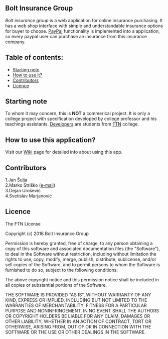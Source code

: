 
## Bolt Insurance Group
_Bolt insurance group_ is a web application for online insurance purchasing. It has a web shop interface with simple and understandable insurance options for buyer to choose. [PayPal](https://www.paypal.com/) functionality is implemented into a application, so every paypal user can purchase an insurance from this insurance company.	 
## Table of contents:
- [Starting note](#starting-note)	
- [How to use it?](#how-to-use-this-application)
- [Contributors](#contributors)	
- [Licence](#licence)	

## Starting note	
To whom it may concern, this is **NOT** a commerical project. It is only a college project with specification developed by college professor and his teachings assistants. [Developers](#contributors) are students from [FTN](http://www.ftn.uns.ac.rs/n1386094394/faculty-of-technical-sciences) college.	

## How to use this application?
Visit our [Wiki](https://github.com/for3v3rInFriendZone/BoltInsuranceGroup/wiki) page for detailed info about using this app.

## Contributors
1.Jan Šulja		
2.Marko Striško ([e-mail](mailto:strile93@gmail.com))	
3.Dejan Urošević	
4.Svetislav Marjanović

## Licence
The FTN License

Copyright (c) 2016 Bolt Insurance Group

Permission is hereby granted, free of charge, to any person obtaining a copy of this software and associated documentation files (the "Software"), to deal in the Software without restriction, including without limitation the rights to use, copy, modify, merge, publish, distribute, sublicense, and/or sell copies of the Software, and to permit persons to whom the Software is furnished to do so, subject to the following conditions:

The above copyright notice and this permission notice shall be included in all copies or substantial portions of the Software.

THE SOFTWARE IS PROVIDED "AS IS", WITHOUT WARRANTY OF ANY KIND, EXPRESS OR IMPLIED, INCLUDING BUT NOT LIMITED TO THE WARRANTIES OF MERCHANTABILITY, FITNESS FOR A PARTICULAR PURPOSE AND NONINFRINGEMENT. IN NO EVENT SHALL THE AUTHORS OR COPYRIGHT HOLDERS BE LIABLE FOR ANY CLAIM, DAMAGES OR OTHER LIABILITY, WHETHER IN AN ACTION OF CONTRACT, TORT OR OTHERWISE, ARISING FROM, OUT OF OR IN CONNECTION WITH THE SOFTWARE OR THE USE OR OTHER DEALINGS IN THE SOFTWARE.	
	
